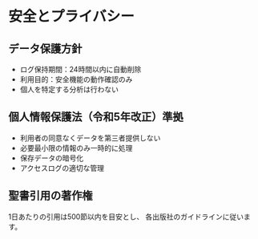 # 安全とプライバシー

## データ保護方針
- ログ保持期間：24時間以内に自動削除
- 利用目的：安全機能の動作確認のみ
- 個人を特定する分析は行わない

## 個人情報保護法（令和5年改正）準拠
- 利用者の同意なくデータを第三者提供しない
- 必要最小限の情報のみ一時的に処理
- 保存データの暗号化
- アクセスログの適切な管理

## 聖書引用の著作権
1日あたりの引用は500節以内を目安とし、
各出版社のガイドラインに従います。
